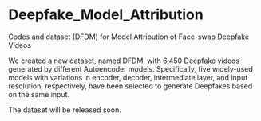 # Deepfake_Model_Attribution
Codes and dataset (DFDM) for Model Attribution of Face-swap Deepfake Videos 


We created a new dataset, named DFDM, with 6,450 Deepfake videos generated by different Autoencoder models. Specifically, five widely-used models with variations in encoder, decoder, intermediate layer, and input resolution, respectively, have been selected to generate Deepfakes based on the same input. 

The dataset will be released soon.
